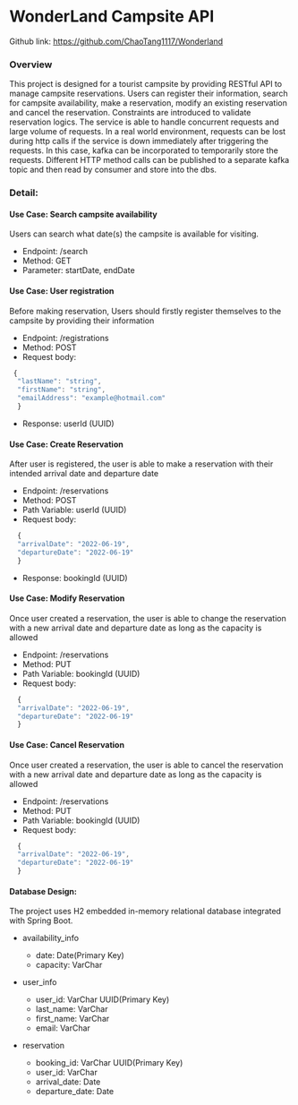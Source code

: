 # WonderLand Campsite API

Github link: https://github.com/ChaoTang1117/Wonderland
### Overview
This project is designed for a tourist campsite by providing RESTful API to manage campsite reservations.
Users can register their information, search for campsite availability, make a reservation, modify an existing reservation and cancel the reservation.
Constraints are introduced to validate reservation logics.
The service is able to handle concurrent requests and large volume of requests.
In a real world environment, requests can be lost during http calls if the service is down immediately after triggering the requests.
In this case, kafka can be incorporated to temporarily store the requests. Different HTTP method calls can be published to a separate kafka topic and then read by consumer and store into the dbs.


### Detail:

#### Use Case: Search campsite availability
Users can search what date(s) the campsite is available for visiting.
- Endpoint: /search
- Method: GET
- Parameter: startDate, endDate


#### Use Case: User registration
Before making reservation, Users should firstly register themselves to the campsite by providing their information
- Endpoint: /registrations
- Method: POST
- Request body:
```javascript
 {
  "lastName": "string",
  "firstName": "string",
  "emailAddress": "example@hotmail.com"
  }
 ```
- Response: userId (UUID)

#### Use Case: Create Reservation
After user is registered, the user is able to make a reservation with their intended arrival date and departure date
- Endpoint: /reservations
- Method: POST
- Path Variable: userId (UUID)
- Request body: 
```javascript
  {
  "arrivalDate": "2022-06-19",
  "departureDate": "2022-06-19"
  }
```
- Response: bookingId (UUID)

#### Use Case: Modify Reservation
Once user created a reservation, the user is able to change the reservation with a new arrival date and departure date as long as the capacity is allowed
- Endpoint: /reservations
- Method: PUT
- Path Variable: bookingId (UUID)
- Request body:
```javascript
  {
  "arrivalDate": "2022-06-19",
  "departureDate": "2022-06-19"
  }
```

#### Use Case: Cancel Reservation
Once user created a reservation, the user is able to cancel the reservation with a new arrival date and departure date as long as the capacity is allowed
- Endpoint: /reservations
- Method: PUT
- Path Variable: bookingId (UUID)
- Request body:
```javascript
  {
  "arrivalDate": "2022-06-19",
  "departureDate": "2022-06-19"
  }
```
#### Database Design:
The project uses H2 embedded in-memory relational database integrated with Spring Boot.

- availability_info
    - date: Date(Primary Key)
    - capacity: VarChar


- user_info
    - user_id: VarChar UUID(Primary Key)
    - last_name: VarChar
    - first_name: VarChar
    - email: VarChar

- reservation
    - booking_id: VarChar UUID(Primary Key)
    - user_id: VarChar
    - arrival_date: Date
    - departure_date: Date
